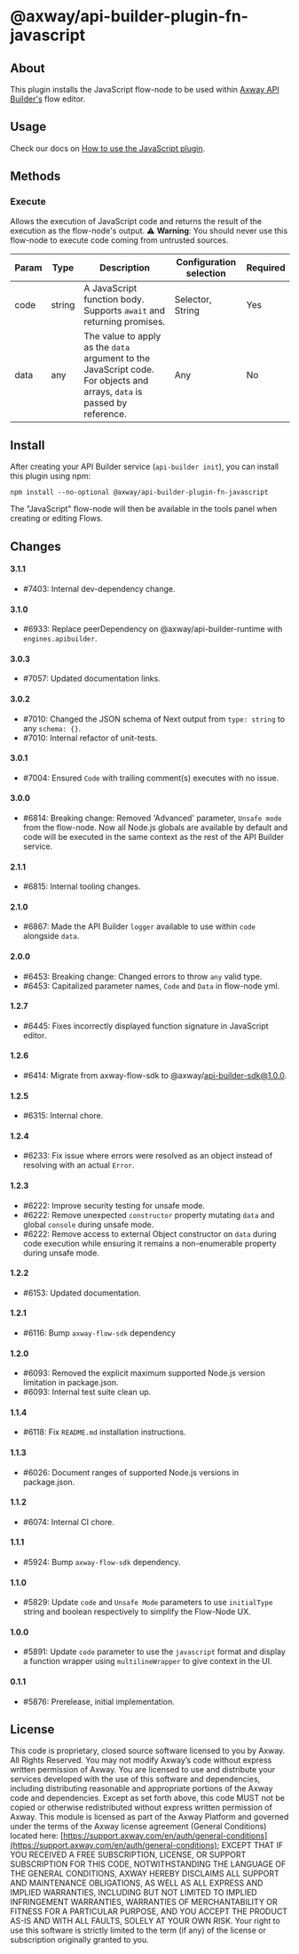 # @axway/api-builder-plugin-fn-javascript

## About

This plugin installs the JavaScript flow-node to be used within [Axway API Builder's](https://www.axway.com/en/datasheet/axway-api-builder)
flow editor.

## Usage

Check our docs on [How to use the JavaScript plugin](https://docs.axway.com/bundle/api-builder/page/docs/developer_guide/flows/flow_nodes/javascript_flow_node/index.html).

## Methods

### Execute

Allows the execution of JavaScript code and returns the result of the execution as the flow-node's output.
⚠️ **Warning**: You should never use this flow-node to execute code coming from untrusted sources.

| Param | Type | Description | Configuration selection | Required |
| --- | --- | --- | --- | --- |
| code | string | A JavaScript function body. Supports `await` and returning promises. | Selector, String | Yes |
| data | any | The value to apply as the `data` argument to the JavaScript code. For objects and arrays, `data` is passed by reference. | Any | No |

## Install

After creating your API Builder service (`api-builder init`), you can install this plugin using npm:

```
npm install --no-optional @axway/api-builder-plugin-fn-javascript
```

The "JavaScript" flow-node will then be available in the tools panel when creating or editing Flows.

## Changes

#### 3.1.1
- #7403: Internal dev-dependency change.

#### 3.1.0
- #6933: Replace peerDependency on @axway/api-builder-runtime with `engines.apibuilder`.

#### 3.0.3
- #7057: Updated documentation links.

#### 3.0.2
- #7010: Changed the JSON schema of Next output from `type: string` to any `schema: {}`.
- #7010: Internal refactor of unit-tests.

#### 3.0.1
- #7004: Ensured `Code` with trailing comment(s) executes with no issue.

#### 3.0.0
- #6814: Breaking change: Removed 'Advanced' parameter, `Unsafe mode` from the flow-node. Now all Node.js globals are available by default and code will be executed in the same context as the rest of the API Builder service.

#### 2.1.1
- #6815: Internal tooling changes.

#### 2.1.0
- #6867: Made the API Builder `logger` available to use within `code` alongside `data`.

#### 2.0.0
- #6453: Breaking change: Changed errors to throw `any` valid type.
- #6453: Capitalized parameter names, `Code` and `Data` in flow-node yml.

#### 1.2.7
- #6445: Fixes incorrectly displayed function signature in JavaScript editor.

#### 1.2.6
- #6414: Migrate from axway-flow-sdk to @axway/api-builder-sdk@1.0.0.

#### 1.2.5
- #6315: Internal chore.

#### 1.2.4
- #6233: Fix issue where errors were resolved as an object instead of resolving with an actual `Error`.

#### 1.2.3
- #6222: Improve security testing for unsafe mode.
- #6222: Remove unexpected `constructor` property mutating `data` and global `console` during unsafe mode.
- #6222: Remove access to external Object constructor on `data` during code execution while ensuring it remains a non-enumerable property during unsafe mode.

#### 1.2.2
- #6153: Updated documentation.

#### 1.2.1
- #6116: Bump `axway-flow-sdk` dependency

#### 1.2.0
- #6093: Removed the explicit maximum supported Node.js version limitation in package.json.
- #6093: Internal test suite clean up.

#### 1.1.4
- #6118: Fix `README.md` installation instructions.

#### 1.1.3
- #6026: Document ranges of supported Node.js versions in package.json.

#### 1.1.2
- #6074: Internal CI chore.

#### 1.1.1
- #5924: Bump `axway-flow-sdk` dependency.

#### 1.1.0
- #5829: Update `code` and `Unsafe Mode` parameters to use `initialType` string and boolean respectively to simplify the Flow-Node UX.

#### 1.0.0
- #5891: Update `code` parameter to use the `javascript` format and display a function wrapper using `multilineWrapper` to give context in the UI.

#### 0.1.1
- #5876: Prerelease, initial implementation.

## License

This code is proprietary, closed source software licensed to you by Axway. All Rights Reserved. You may not modify Axway’s code without express written permission of Axway. You are licensed to use and distribute your services developed with the use of this software and dependencies, including distributing reasonable and appropriate portions of the Axway code and dependencies. Except as set forth above, this code MUST not be copied or otherwise redistributed without express written permission of Axway. This module is licensed as part of the Axway Platform and governed under the terms of the Axway license agreement (General Conditions) located here: [https://support.axway.com/en/auth/general-conditions](https://support.axway.com/en/auth/general-conditions); EXCEPT THAT IF YOU RECEIVED A FREE SUBSCRIPTION, LICENSE, OR SUPPORT SUBSCRIPTION FOR THIS CODE, NOTWITHSTANDING THE LANGUAGE OF THE GENERAL CONDITIONS, AXWAY HEREBY DISCLAIMS ALL SUPPORT AND MAINTENANCE OBLIGATIONS, AS WELL AS ALL EXPRESS AND IMPLIED WARRANTIES, INCLUDING BUT NOT LIMITED TO IMPLIED INFRINGEMENT WARRANTIES, WARRANTIES OF MERCHANTABILITY OR FITNESS FOR A PARTICULAR PURPOSE, AND YOU ACCEPT THE PRODUCT AS-IS AND WITH ALL FAULTS, SOLELY AT YOUR OWN RISK. Your right to use this software is strictly limited to the term (if any) of the license or subscription originally granted to you.

